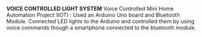 **VOICE CONTROLLED LIGHT SYSTEM**
Voice Controlled Mini Home Automation Project (IOT) : Used an Arduino Uno board and Bluetooth Module. Connected LED lights to the Arduino and controlled them by using voice commands though a smartphone connected to the bluetooth module.
